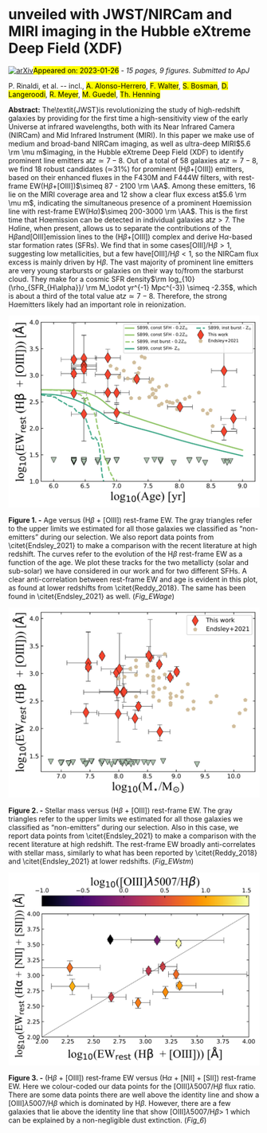 <div class="macros" style="visibility:hidden;">
$\newcommand{\ensuremath}{}$
$\newcommand{\xspace}{}$
$\newcommand{\object}[1]{\texttt{#1}}$
$\newcommand{\farcs}{{.}''}$
$\newcommand{\farcm}{{.}'}$
$\newcommand{\arcsec}{''}$
$\newcommand{\arcmin}{'}$
$\newcommand{\ion}[2]{#1#2}$
$\newcommand{\textsc}[1]{\textrm{#1}}$
$\newcommand{\hl}[1]{\textrm{#1}}$
$\newcommand{\gsim}{{\;\raise0.3ex\hbox{>\kern-0.75em\raise-1.1ex\hbox{\sim}}\;}}$</div>

<div class="macros" style="visibility:hidden;">
$\newcommand{$\ensuremath$}{}$
$\newcommand{$\xspace$}{}$
$\newcommand{$\object$}[1]{\texttt{#1}}$
$\newcommand{$\farcs$}{{.}''}$
$\newcommand{$\farcm$}{{.}'}$
$\newcommand{$\arcsec$}{''}$
$\newcommand{$\arcmin$}{'}$
$\newcommand{$\ion$}[2]{#1#2}$
$\newcommand{$\textsc$}[1]{\textrm{#1}}$
$\newcommand{$\hl$}[1]{\textrm{#1}}$
$\newcommand{$\gsim$}{{\;\raise0.3ex\hbox{>\kern-0.75em\raise-1.1ex\hbox{\sim}}\;}}$</div>



<div id="title">

#  unveiled with JWST/NIRCam and MIRI imaging in the Hubble eXtreme Deep Field (XDF)

</div>
<div id="comments">

[![arXiv](https://img.shields.io/badge/arXiv-2301.10717-b31b1b.svg)](https://arxiv.org/abs/2301.10717)<mark>Appeared on: 2023-01-26</mark> - _15 pages, 9 figures. Submitted to ApJ_

</div>
<div id="authors">

P. Rinaldi, et al. -- incl., <mark><mark>A. Alonso-Herrero</mark></mark>, <mark><mark>F. Walter</mark></mark>, <mark><mark>S. Bosman</mark></mark>, <mark><mark>D. Langeroodi</mark></mark>, <mark><mark>R. Meyer</mark></mark>, <mark><mark>M. Guedel</mark></mark>, <mark><mark>Th. Henning</mark></mark>

</div>
<div id="abstract">

**Abstract:** The\textit{JWST}is revolutionizing the study of high-redshift galaxies by providing for the first time a high-sensitivity view of the early Universe at infrared wavelengths, both with its Near Infrared Camera (NIRCam) and Mid Infrared Instrument (MIRI). In this paper we make use of medium and broad-band NIRCam imaging, as well as ultra-deep MIRI$5.6 \rm \mu m$imaging, in the Hubble eXtreme Deep Field (XDF) to identify prominent line emitters at$z\simeq 7-8$. Out of a total of 58 galaxies at$z\simeq 7-8$, we find 18 robust candidates ($\simeq$31\%) for prominent (H$\beta$+[OIII]) emitters, based on their enhanced fluxes in the F430M and F444W filters, with rest-frame EW(H$\beta$+[OIII])$\simeq 87 - 2100   \rm \AA$.  Among these emitters, 16 lie on the MIRI coverage area and 12 show a clear flux excess at$5.6   \rm \mu m$, indicating the simultaneous presence of a prominent H$\alpha$emission line with rest-frame EW(H$\alpha$)$\simeq 200-3000   \rm \AA$. This is the first time that  H$\alpha$emission can be detected in individual galaxies at$z>7$. The H$\alpha$line, when present,  allows us to separate the  contributions of the H$\beta$and[OIII]emission lines to the (H$\beta$+[OIII]) complex and derive H$\alpha$-based star formation rates (SFRs). We find that in some cases[OIII]/H$\beta > 1$, suggesting low metallicities, but a few have[OIII]/H$\beta < 1$, so the NIRCam flux excess is mainly driven by H$\beta$. The vast majority of prominent line emitters are very young starbursts or galaxies on their way to/from the starburst cloud. They make for a cosmic SFR density$\rm log_{10}(\rho_{SFR_{H\alpha}}/ \rm M_\odot   yr^{-1}   Mpc^{-3}) \simeq -2.35$, which is about a third of the total value at$z\simeq 7-8$. Therefore, the strong H$\alpha$emitters likely had an important role in reionization.

</div>

<div id="div_fig1">

<img src="tmp_2301.10717/./Age_VS_EW_OIII.png" alt="Fig1" width="100%"/>

**Figure 1. -** Age versus (H$\beta$ + [OIII]) rest-frame EW. The gray triangles refer to the upper limits we estimated for all those galaxies we classified as “non-emitters” during our selection. We also report data points from \citet{Endsley_2021} to make a comparison with the recent literature at high redshift. The curves refer to the evolution of the H$\beta$ rest-frame EW as a function of the age. We plot these tracks for the two metallicty (solar and sub-solar) we have considered in our work and for two different SFHs. A clear anti-correlation between rest-frame EW and age is evident in this plot, as found at lower redshifts from \citet{Reddy_2018}. The same has been found in \citet{Endsley_2021} as well. (*Fig_EWage*)

</div>
<div id="div_fig2">

<img src="tmp_2301.10717/./MASS_VS_EW_OIII.png" alt="Fig2" width="100%"/>

**Figure 2. -** Stellar mass versus (H$\beta$ + [OIII]) rest-frame EW. The gray triangles refer to the upper limits we estimated for all those galaxies we classified as “non-emitters” during our selection. Also in this case, we report data points from \citet{Endsley_2021} to make a comparison with the recent literature at high redshift. The rest-frame EW broadly anti-correlates with stellar mass, similarly to what has been reported by \citet{Reddy_2018} and \citet{Endsley_2021} at lower redshifts. (*Fig_EWstm*)

</div>
<div id="div_fig3">

<img src="tmp_2301.10717/./EW_OIII_vs_EW_Halpha.png" alt="Fig3" width="100%"/>

**Figure 3. -** (H$\beta$ + [OIII]) rest-frame EW versus (H$\alpha$ + [NII] + [SII]) rest-frame EW. Here we colour-coded our data points for the [OIII]$\lambda$5007/H$\beta$ flux ratio. There are some data points there are well above the identity line and show a [OIII]$\lambda$5007/H$\beta$ which is dominated by H$\beta$. However, there are a few galaxies that lie above the identity line that show [OIII]$\lambda$5007/H$\beta$$>$ 1 which can be explained by a non-negligible dust extinction.  (*Fig_6*)

</div>